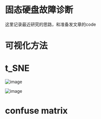 # 固态硬盘故障诊断

这里记录最近研究的思路，和准备发文章的code

# 可视化方法


# t_SNE

![image](https://user-images.githubusercontent.com/92865186/164894945-a65817a7-3bfe-496c-bb17-9f03a5900b43.png)

![image](https://user-images.githubusercontent.com/92865186/164894907-f5c95c0c-d63c-4339-875b-66bc080ccfac.png)

# confuse matrix


